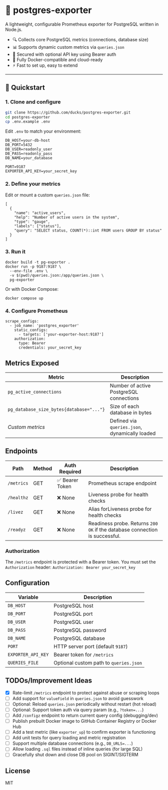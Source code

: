 # 🐘 postgres-exporter

A lightweight, configurable Prometheus exporter for PostgreSQL written in Node.js.

- 🔍 Collects core PostgreSQL metrics (connections, database size)
- 📊 Supports dynamic custom metrics via `queries.json`
- 🔐 Secured with optional API key using Bearer auth
- 🐳 Fully Docker-compatible and cloud-ready
- ⚡ Fast to set up, easy to extend

---

## 🚀 Quickstart

### 1. Clone and configure

```bash
git clone https://github.com/ducks/postgres-exporter.git
cd postgres-exporter
cp .env.example .env
```

Edit `.env` to match your environment:

```
DB_HOST=your-db-host
DB_PORT=5432
DB_USER=readonly_user
DB_PASS=readonly_pass
DB_NAME=your_database

PORT=9187
EXPORTER_API_KEY=your_secret_key
```

### 2. Define your metrics

Edit or mount a custom `queries.json` file:

```
[
  {
    "name": "active_users",
    "help": "Number of active users in the system",
    "type": "gauge",
    "labels": ["status"],
    "query": "SELECT status, COUNT(*)::int FROM users GROUP BY status"
  }
]
```

### 3. Run it

```
docker build -t pg-exporter .
docker run -p 9187:9187 \
  --env-file .env \
  -v $(pwd)/queries.json:/app/queries.json \
  pg-exporter
```

Or with Docker Compose:

`docker compose up`

### 4. Configure Prometheus

```
scrape_configs:
  - job_name: 'postgres_exporter'
    static_configs:
      - targets: ['your-exporter-host:9187']
    authorization:
      type: Bearer
      credentials: your_secret_key
```

## Metrics Exposed

| Metric                                 | Description                                     |
|----------------------------------------|-------------------------------------------------|
| `pg_active_connections`               | Number of active PostgreSQL connections         |
| `pg_database_size_bytes{database="..."}` | Size of each database in bytes                  |
| _Custom metrics_                      | Defined via `queries.json`, dynamically loaded  |

## Endpoints

| Path         | Method | Auth Required | Description                          |
|--------------|--------|----------------|--------------------------------------|
| `/metrics`   | GET    | ✅ Bearer Token | Prometheus scrape endpoint            |
| `/healthz`   | GET    | ❌ None         | Liveness probe for health checks      |
| `/livez`     | GET    | ❌ None         | Alias forLiveness probe for health checks      |
| `/readyz`    | GET    | ❌ None         | Readiness probe. Returns `200 OK` if the database connection is successful. |

### Authorization

The `/metrics` endpoint is protected with a Bearer token.
You must set the `Authorization` header:
`Authorization: Bearer your_secret_key`

## Configuration

| Variable           | Description                            |
| ------------------ | -------------------------------------- |
| `DB_HOST`          | PostgreSQL host                        |
| `DB_PORT`          | PostgreSQL port                        |
| `DB_USER`          | PostgreSQL user                        |
| `DB_PASS`          | PostgreSQL password                    |
| `DB_NAME`          | PostgreSQL database                    |
| `PORT`             | HTTP server port (default `9187`)      |
| `EXPORTER_API_KEY` | Bearer token for `/metrics`            |
| `QUERIES_FILE`     | Optional custom path to `queries.json` |

## TODOs/Improvement Ideas
- [x] Rate-limit `/metrics` endpoint to protect against abuse or scraping loops
- [ ] Add support for `valueField` in `queries.json` to avoid guesswork
- [ ] Optional: Reload `queries.json` periodically without restart (hot reload)
- [ ] Optional: Support token auth via query param (e.g., `?token=...`)
- [ ] Add `/configz` endpoint to return current query config (debugging/dev)
- [ ] Publish prebuilt Docker image to GitHub Container Registry or Docker Hub
- [ ] Add a test metric (like `exporter_up`) to confirm exporter is functioning
- [ ] Add unit tests for query loading and metric registration
- [ ] Support multiple database connections (e.g., `DB_URLS=...`)
- [ ] Allow loading `.sql` files instead of inline queries (for large SQL)
- [ ] Gracefully shut down and close DB pool on SIGINT/SIGTERM

## License

MIT
